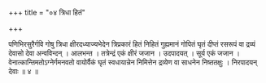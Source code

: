 +++
title = "०४ त्रिधा हितं"

+++

पणिभिरसुरैर्गवि गोषु त्रिधा क्षीरदध्याज्यभेदेन त्रिप्रकारं हितं निहितं गुह्यमानं गोपितं घृतं दीप्तं रसरूपं वा द्रव्यं देवासो देवा अन्वविन्दन् । आलभन्त । तत्रेन्द्रं एकं क्षीरं जजान । उदपादयत् । सूर्य एकं जजान । वेनात्कान्तिमतोऽग्नेर्गमनवतो वायोर्वैकं घृतं स्वधायान्नेन निमित्तेन द्रव्येण वा साधनेन निष्ततक्षुः । निरपादयन् देवाः ॥ ४ ॥